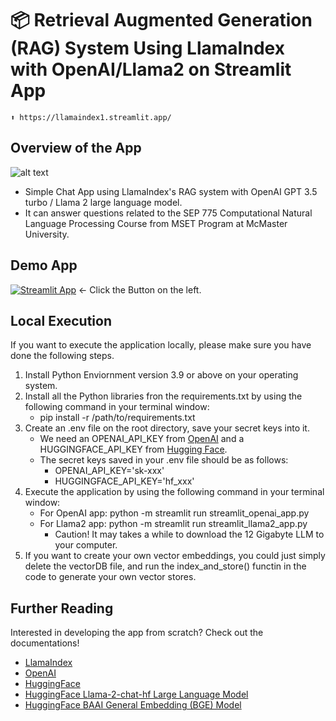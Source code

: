 # 📦 Retrieval Augmented Generation (RAG) System Using LlamaIndex with OpenAI/Llama2 on Streamlit App
```
⬆️ https://llamaindex1.streamlit.app/
```
## Overview of the App
![alt text](https://github.com/aidenliw/llamaindex-streamlit/img/app_screenshot.png?raw=true)
- Simple Chat App using LlamaIndex's RAG system with OpenAI GPT 3.5 turbo / Llama 2 large language model.
- It can answer questions related to the SEP 775 Computational Natural Language Processing Course from MSET Program at McMaster University.

## Demo App

[![Streamlit App](https://static.streamlit.io/badges/streamlit_badge_black_white.svg)](https://llamaindex1.streamlit.app/) <- Click the Button on the left.

## Local Execution

If you want to execute the application locally, please make sure you have done the following steps.
 1. Install Python Enviornment version 3.9 or above on your operating system.
 2. Install all the Python libraries fron the requirements.txt by using the following command in your terminal window:
    - pip install -r /path/to/requirements.txt
 4. Create an .env file on the root directory, save your secret keys into it.
    -  We need an OPENAI_API_KEY from [OpenAI](https://platform.openai.com/api-keys) and a HUGGINGFACE_API_KEY from [Hugging Face](https://huggingface.co/settings/tokens).
    -  The secret keys saved in your .env file should be as follows:
       -  OPENAI_API_KEY='sk-xxx'
       -  HUGGINGFACE_API_KEY='hf_xxx'
 5. Execute the application by using the following command in your terminal window:
    - For OpenAI app: python -m streamlit run streamlit_openai_app.py
    - For Llama2 app: python -m streamlit run streamlit_llama2_app.py
      - Caution! It may takes a while to download the 12 Gigabyte LLM to your computer.
 6. If you want to create your own vector embeddings, you could just simply delete the vectorDB file, and run the index_and_store() functin in the code to generate your own vector stores. 

## Further Reading

Interested in developing the app from scratch? Check out the documentations!
- [LlamaIndex](https://docs.llamaindex.ai/en/stable/)
- [OpenAI](https://platform.openai.com/docs/overview)
- [HuggingFace](https://huggingface.co/)
- [HuggingFace Llama-2-chat-hf Large Language Model](https://huggingface.co/meta-llama/Llama-2-7b-chat-hf)
- [HuggingFace BAAI General Embedding (BGE) Model](https://huggingface.co/BAAI/bge-small-en-v1.5)
